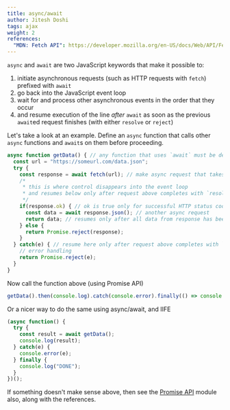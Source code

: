 ```yaml
---
title: async/await
author: Jitesh Doshi
tags: ajax
weight: 2
references:
  "MDN: Fetch API": https://developer.mozilla.org/en-US/docs/Web/API/Fetch_API
---
```


`async` and `await` are two JavaScript keywords that make it possible to:

1. initiate asynchronous requests (such as HTTP requests with `fetch`) prefixed with `await`
2. go back into the JavaScript event loop
3. wait for and process other asynchronous events in the order that they occur
4. and resume execution of the line *after* `await` as soon as the previous `await`ed request finishes (with either `resolve` or `reject`)

Let's take a look at an example. Define an `async` function that calls other `async` functions and `await`s on them before proceeding.

```javascript
async function getData() { // any function that uses `await` must be declared with `async` prefix
  const url = "https://someurl.com/data.json";
  try {
    const response = await fetch(url); // make async request that takes time
    /*
     * this is where control disappears into the event loop
     * and resumes below only after request above completes with `resolve`
     */
    if(response.ok) { // ok is true only for successful HTTP status codes (such as 200)
      const data = await response.json(); // another async request
      return data; // resumes only after all data from response has been collected and parsed as JSON
    } else {
      return Promise.reject(response);
    }
  } catch(e) { // resume here only after request above completes with `reject`
    // error handling
    return Promise.reject(e);
  }
}
```

Now call the function above (using Promise API)
```javascript
getData().then(console.log).catch(console.error).finally(() => console.log("DONE"));
```

Or a nicer way to do the same using async/await, and IIFE
```javascript
(async function() {
  try {
    const result = await getData();
    console.log(result);
  } catch(e) {
    console.error(e);
  } finally {
    console.log("DONE");
  }
})();
```

If something doesn't make sense above, then see the [Promise API](../promises) module also, along with the references.